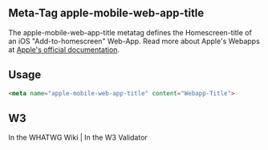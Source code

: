 ## Meta-Tag apple-mobile-web-app-title

The apple-mobile-web-app-title metatag defines the Homescreen-title of an iOS "Add-to-homescreen" Web-App. Read more about Apple's Webapps at [Apple's official documentation](https://developer.apple.com/library/safari/documentation/appleapplications/reference/SafariHTMLRef/Articles/MetaTags.html).

## Usage

````html
<meta name="apple-mobile-web-app-title" content="Webapp-Title">
````


## W3
<i class="fas fa-check"></i> In the WHATWG Wiki | <i class="fas fa-check"></i>  In the W3 Validator

